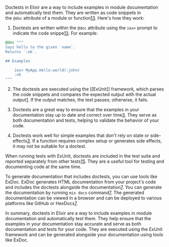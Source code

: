 Doctests in Elixir are a way to include examples in module documentation and automatically test them. They are written as code snippets in the `@doc` attribute of a module or function[1](https://hexdocs.pm/elixir/1.12/writing-documentation.html)[3](https://dev.to/sampriddy/works-as-shown-elixirs-doctest-macro-2gmj). Here's how they work:

1. Doctests are written within the `@doc` attribute using the `iex>` prompt to indicate the code snippe[1](https://hexdocs.pm/elixir/1.12/writing-documentation.html)[3](https://dev.to/sampriddy/works-as-shown-elixirs-doctest-macro-2gmj). For example:

```rb
@doc """
Says hello to the given `name`.
Returns `:ok`.

## Examples

    iex> MyApp.Hello.world(:john)
    :ok
"""
```

2. The doctests are executed using the [[ExUnit]] framework, which parses the code snippets and compares the expected output with the actual output[1](https://hexdocs.pm/elixir/1.12/writing-documentation.html). If the output matches, the test passes; otherwise, it fails.

3. Doctests are a great way to ensure that the examples in your documentation stay up to date and correct over time[3](https://dev.to/sampriddy/works-as-shown-elixirs-doctest-macro-2gmj). They serve as both documentation and tests, helping to validate the behavior of your code.

4. Doctests work well for simple examples that don't rely on state or side-effects[3](https://dev.to/sampriddy/works-as-shown-elixirs-doctest-macro-2gmj). If a function requires complex setup or generates side effects, it may not be suitable for a doctest.

When running tests with ExUnit, doctests are included in the test suite and reported separately from other tests[1](https://hexdocs.pm/elixir/1.12/writing-documentation.html)[5](http://elixir-lang.readthedocs.io/en/latest/mix_otp/9.html). They are a useful tool for testing and documenting code at the same time.

To generate documentation that includes doctests, you can use tools like ExDoc. ExDoc generates HTML documentation from your project's code and includes the doctests alongside the documentation[7](https://elixirschool.com/en/lessons/basics/documentation/). You can generate the documentation by running `mix docs` command[7](https://elixirschool.com/en/lessons/basics/documentation/). The generated documentation can be viewed in a browser and can be deployed to various platforms like GitHub or HexDocs[7](https://elixirschool.com/en/lessons/basics/documentation/).

In summary, doctests in Elixir are a way to include examples in module documentation and automatically test them. They help ensure that the examples in your documentation stay accurate and serve as both documentation and tests for your code. They are executed using the ExUnit framework and can be generated alongside your documentation using tools like ExDoc.